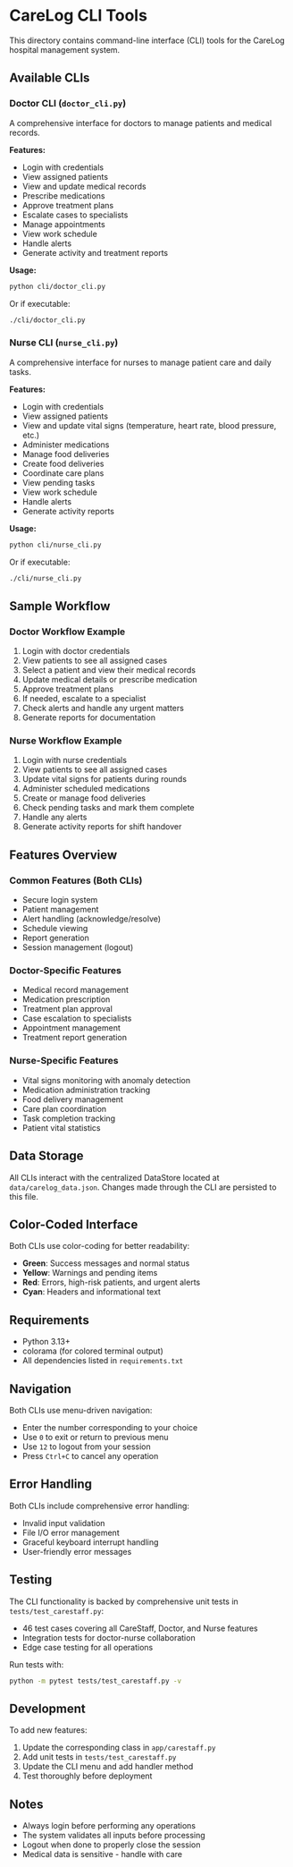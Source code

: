 # CareLog CLI Tools

This directory contains command-line interface (CLI) tools for the CareLog hospital management system.

## Available CLIs

### Doctor CLI (`doctor_cli.py`)

A comprehensive interface for doctors to manage patients and medical records.

**Features:**
- Login with credentials
- View assigned patients
- View and update medical records
- Prescribe medications
- Approve treatment plans
- Escalate cases to specialists
- Manage appointments
- View work schedule
- Handle alerts
- Generate activity and treatment reports

**Usage:**
```bash
python cli/doctor_cli.py
```

Or if executable:
```bash
./cli/doctor_cli.py
```

### Nurse CLI (`nurse_cli.py`)

A comprehensive interface for nurses to manage patient care and daily tasks.

**Features:**
- Login with credentials
- View assigned patients
- View and update vital signs (temperature, heart rate, blood pressure, etc.)
- Administer medications
- Manage food deliveries
- Create food deliveries
- Coordinate care plans
- View pending tasks
- View work schedule
- Handle alerts
- Generate activity reports

**Usage:**
```bash
python cli/nurse_cli.py
```

Or if executable:
```bash
./cli/nurse_cli.py
```

## Sample Workflow

### Doctor Workflow Example
1. Login with doctor credentials
2. View patients to see all assigned cases
3. Select a patient and view their medical records
4. Update medical details or prescribe medication
5. Approve treatment plans
6. If needed, escalate to a specialist
7. Check alerts and handle any urgent matters
8. Generate reports for documentation

### Nurse Workflow Example
1. Login with nurse credentials
2. View patients to see all assigned cases
3. Update vital signs for patients during rounds
4. Administer scheduled medications
5. Create or manage food deliveries
6. Check pending tasks and mark them complete
7. Handle any alerts
8. Generate activity reports for shift handover

## Features Overview

### Common Features (Both CLIs)
- Secure login system
- Patient management
- Alert handling (acknowledge/resolve)
- Schedule viewing
- Report generation
- Session management (logout)

### Doctor-Specific Features
- Medical record management
- Medication prescription
- Treatment plan approval
- Case escalation to specialists
- Appointment management
- Treatment report generation

### Nurse-Specific Features
- Vital signs monitoring with anomaly detection
- Medication administration tracking
- Food delivery management
- Care plan coordination
- Task completion tracking
- Patient vital statistics

## Data Storage

All CLIs interact with the centralized DataStore located at `data/carelog_data.json`. Changes made through the CLI are persisted to this file.

## Color-Coded Interface

Both CLIs use color-coding for better readability:
- **Green**: Success messages and normal status
- **Yellow**: Warnings and pending items
- **Red**: Errors, high-risk patients, and urgent alerts
- **Cyan**: Headers and informational text

## Requirements

- Python 3.13+
- colorama (for colored terminal output)
- All dependencies listed in `requirements.txt`

## Navigation

Both CLIs use menu-driven navigation:
- Enter the number corresponding to your choice
- Use `0` to exit or return to previous menu
- Use `12` to logout from your session
- Press `Ctrl+C` to cancel any operation

## Error Handling

Both CLIs include comprehensive error handling:
- Invalid input validation
- File I/O error management
- Graceful keyboard interrupt handling
- User-friendly error messages

## Testing

The CLI functionality is backed by comprehensive unit tests in `tests/test_carestaff.py`:
- 46 test cases covering all CareStaff, Doctor, and Nurse features
- Integration tests for doctor-nurse collaboration
- Edge case testing for all operations

Run tests with:
```bash
python -m pytest tests/test_carestaff.py -v
```

## Development

To add new features:
1. Update the corresponding class in `app/carestaff.py`
2. Add unit tests in `tests/test_carestaff.py`
3. Update the CLI menu and add handler method
4. Test thoroughly before deployment

## Notes

- Always login before performing any operations
- The system validates all inputs before processing
- Logout when done to properly close the session
- Medical data is sensitive - handle with care
